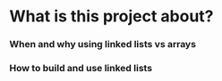 # What is this project about?

### When and why using linked lists vs arrays
### How to build and use linked lists